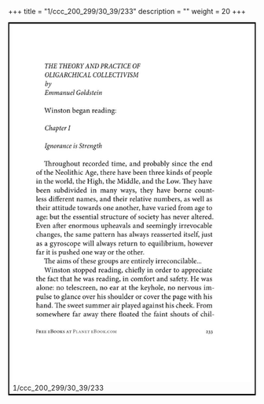 +++
title = "1/ccc_200_299/30_39/233"
description = ""
weight = 20
+++

<table style="border:2px solid black;max-width:800px;max-height:800px;" 
><tr><td><img class="center-fit-jpg"
src="/jpg_/out_jpg_1984__233.jpg"  >1/ccc_200_299/30_39/233</img></td></tr></table>